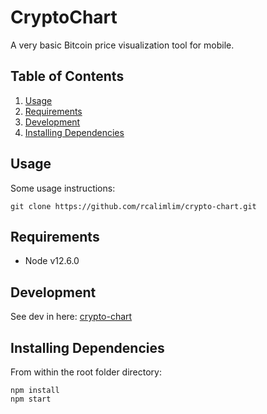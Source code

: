 # CryptoChart

A very basic Bitcoin price visualization tool for mobile.

## Table of Contents

1. [Usage](#usage)
2. [Requirements](#requirements)
3. [Development](#development)
4. [Installing Dependencies](#Installing-Dependencies)

## Usage

Some usage instructions:
```
git clone https://github.com/rcalimlim/crypto-chart.git
```

## Requirements
- Node v12.6.0

## Development
See dev in here: [crypto-chart](https://github.com/rcalimlim/journal/blob/master/2019-august.md#5-august-2019)

## Installing Dependencies

From within the root folder directory:

```
npm install
npm start
```